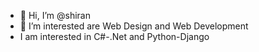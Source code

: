 - 👋 Hi, I’m @shiran
- 👀 I’m interested are Web Design and Web Development
- I am interested in C#-.Net and Python-Django



<!---
shiran1/shiran1 is a ✨ special ✨ repository because its `README.md` (this file) appears on your GitHub profile.
You can click the Preview link to take a look at your changes.
--->
